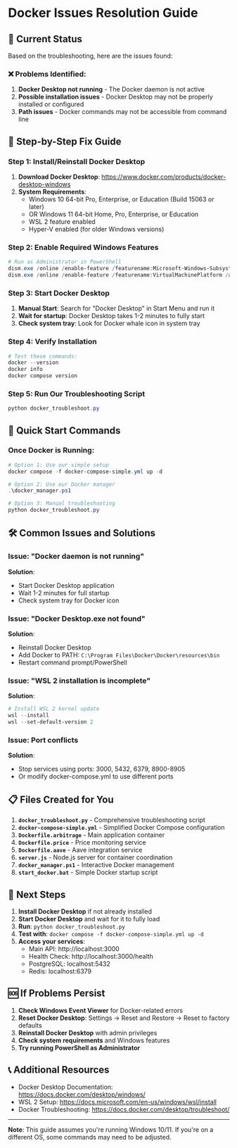 # Docker Issues Resolution Guide

## 🐳 Current Status
Based on the troubleshooting, here are the issues found:

### ❌ Problems Identified:
1. **Docker Desktop not running** - The Docker daemon is not active
2. **Possible installation issues** - Docker Desktop may not be properly installed or configured
3. **Path issues** - Docker commands may not be accessible from command line

## 🔧 Step-by-Step Fix Guide

### Step 1: Install/Reinstall Docker Desktop
1. **Download Docker Desktop**: https://www.docker.com/products/docker-desktop-windows
2. **System Requirements**:
   - Windows 10 64-bit Pro, Enterprise, or Education (Build 15063 or later)
   - OR Windows 11 64-bit Home, Pro, Enterprise, or Education
   - WSL 2 feature enabled
   - Hyper-V enabled (for older Windows versions)

### Step 2: Enable Required Windows Features
```powershell
# Run as Administrator in PowerShell
dism.exe /online /enable-feature /featurename:Microsoft-Windows-Subsystem-Linux /all /norestart
dism.exe /online /enable-feature /featurename:VirtualMachinePlatform /all /norestart
```

### Step 3: Start Docker Desktop
1. **Manual Start**: Search for "Docker Desktop" in Start Menu and run it
2. **Wait for startup**: Docker Desktop takes 1-2 minutes to fully start
3. **Check system tray**: Look for Docker whale icon in system tray

### Step 4: Verify Installation
```powershell
# Test these commands:
docker --version
docker info
docker compose version
```

### Step 5: Run Our Troubleshooting Script
```powershell
python docker_troubleshoot.py
```

## 🚀 Quick Start Commands

### Once Docker is Running:
```powershell
# Option 1: Use our simple setup
docker compose -f docker-compose-simple.yml up -d

# Option 2: Use our Docker manager
.\docker_manager.ps1

# Option 3: Manual troubleshooting
python docker_troubleshoot.py
```

## 🛠️ Common Issues and Solutions

### Issue: "Docker daemon is not running"
**Solution**: 
- Start Docker Desktop application
- Wait 1-2 minutes for full startup
- Check system tray for Docker icon

### Issue: "Docker Desktop.exe not found"
**Solution**:
- Reinstall Docker Desktop
- Add Docker to PATH: `C:\Program Files\Docker\Docker\resources\bin`
- Restart command prompt/PowerShell

### Issue: "WSL 2 installation is incomplete"
**Solution**:
```powershell
# Install WSL 2 kernel update
wsl --install
wsl --set-default-version 2
```

### Issue: Port conflicts
**Solution**:
- Stop services using ports: 3000, 5432, 6379, 8900-8905
- Or modify docker-compose.yml to use different ports

## 📋 Files Created for You

1. **`docker_troubleshoot.py`** - Comprehensive troubleshooting script
2. **`docker-compose-simple.yml`** - Simplified Docker Compose configuration
3. **`Dockerfile.arbitrage`** - Main application container
4. **`Dockerfile.price`** - Price monitoring service
5. **`Dockerfile.aave`** - Aave integration service
6. **`server.js`** - Node.js server for container coordination
7. **`docker_manager.ps1`** - Interactive Docker management
8. **`start_docker.bat`** - Simple Docker startup script

## 🎯 Next Steps

1. **Install Docker Desktop** if not already installed
2. **Start Docker Desktop** and wait for it to fully load
3. **Run**: `python docker_troubleshoot.py`
4. **Test with**: `docker compose -f docker-compose-simple.yml up -d`
5. **Access your services**:
   - Main API: http://localhost:3000
   - Health Check: http://localhost:3000/health
   - PostgreSQL: localhost:5432
   - Redis: localhost:6379

## 🆘 If Problems Persist

1. **Check Windows Event Viewer** for Docker-related errors
2. **Reset Docker Desktop**: Settings → Reset and Restore → Reset to factory defaults
3. **Reinstall Docker Desktop** with admin privileges
4. **Check system requirements** and Windows features
5. **Try running PowerShell as Administrator**

## 📞 Additional Resources

- Docker Desktop Documentation: https://docs.docker.com/desktop/windows/
- WSL 2 Setup: https://docs.microsoft.com/en-us/windows/wsl/install
- Docker Troubleshooting: https://docs.docker.com/desktop/troubleshoot/

---

**Note**: This guide assumes you're running Windows 10/11. If you're on a different OS, some commands may need to be adjusted.
